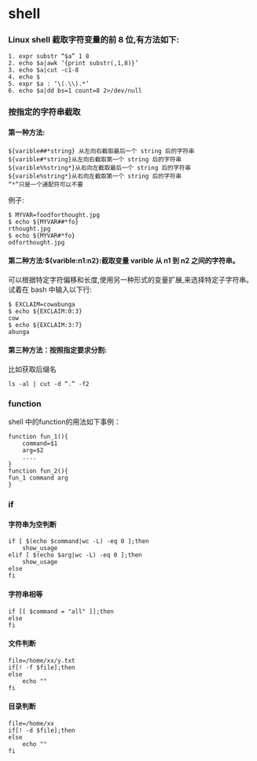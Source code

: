 shell
====

### Linux shell 截取字符变量的前 8 位,有方法如下:
```
1. expr substr “$a” 1 8
2. echo $a|awk ‘{print substr(,1,8)}’
3. echo $a|cut -c1-8
4. echo $
5. expr $a : ‘\(.\\).*’
6. echo $a|dd bs=1 count=8 2>/dev/null
```

### 按指定的字符串截取
#### 第一种方法:
```
${varible##*string} 从左向右截取最后一个 string 后的字符串
${varible#*string}从左向右截取第一个 string 后的字符串
${varible%%string*}从右向左截取最后一个 string 后的字符串
${varible%string*}从右向左截取第一个 string 后的字符串
“*”只是一个通配符可以不要
```
例子:
```
$ MYVAR=foodforthought.jpg
$ echo ${MYVAR##*fo}
rthought.jpg
$ echo ${MYVAR#*fo}
odforthought.jpg
```
#### 第二种方法:${varible:n1:n2}:截取变量 varible 从 n1 到 n2 之间的字符串。
可以根据特定字符偏移和长度,使用另一种形式的变量扩展,来选择特定子字符串。试着在 bash 中输入以下行:
```
$ EXCLAIM=cowabunga
$ echo ${EXCLAIM:0:3}
cow
$ echo ${EXCLAIM:3:7}
abunga
```
#### 第三种方法：按照指定要求分割:
比如获取后缀名
```
ls -al | cut -d “.” -f2
```

### function

shell 中的function的用法如下事例：

```
function fun_1(){
	command=$1
	arg=$2
	....
}
function fun_2(){
fun_1 command arg
}
```
### if
#### 字符串为空判断
```
if [ $(echo $command|wc -L) -eq 0 ];then
	show_usage
elif [ $(echo $arg|wc -L) -eq 0 ];then
	show_usage	
else
fi
```
#### 字符串相等
```
if [[ $command = "all" ]];then
else
fi
```

#### 文件判断
```
file=/home/xx/y.txt
if[! -f $file];then
else
	echo ""	
fi
```
#### 目录判断
```
file=/home/xx
if[! -d $file];then
else
	echo ""
fi
```



